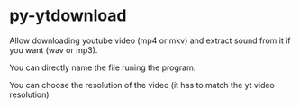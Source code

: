 # py-ytdownload
Allow downloading youtube video (mp4 or mkv) and extract sound from it if you want (wav or mp3).

You can directly name the file runing the program.

You can choose the resolution of the video (it has to match the yt video resolution)
